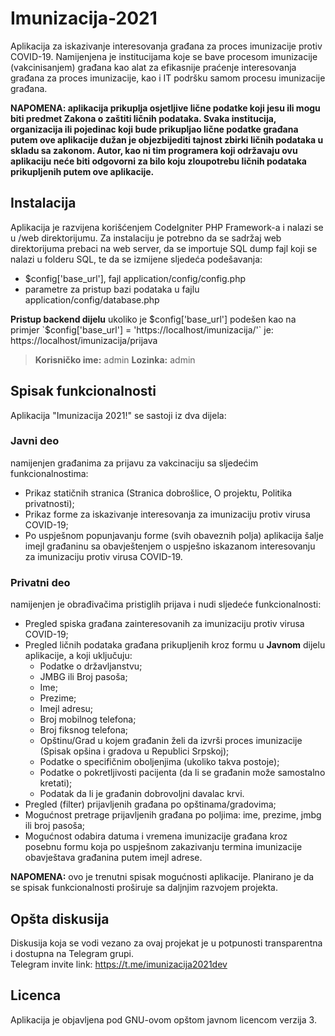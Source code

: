 # Imunizacija-2021
Aplikacija za iskazivanje interesovanja građana za proces imunizacije protiv COVID-19. Namijenjena je institucijama koje se bave procesom imunizacije (vakcinisanjem) građana kao alat za efikasnije praćenje interesovanja građana za proces imunizacije, kao i IT podršku samom procesu imunizacije građana.

**NAPOMENA: aplikacija prikuplja osjetljive lične podatke koji jesu ili mogu biti predmet Zakona o zaštiti ličnih podataka. Svaka institucija, organizacija ili pojedinac koji bude prikupljao lične podatke građana putem ove aplikacije dužan je objezbijediti tajnost zbirki ličnih podataka u skladu sa zakonom. Autor, kao ni tim programera koji održavaju ovu aplikaciju neće biti odgovorni za bilo koju zloupotrebu ličnih podataka prikupljenih putem ove aplikacije.**
## Instalacija
Aplikacija je razvijena korišćenjem CodeIgniter PHP Framework-a i nalazi se u /web direktorijumu. Za instalaciju je potrebno da se sadržaj web direktorijuma prebaci na web server, da se importuje SQL dump fajl koji se nalazi u folderu SQL, te da se izmijene sljedeća podešavanja:
* $config['base_url'], fajl application/config/config.php
* parametre za pristup bazi podataka u fajlu application/config/database.php

__Pristup backend dijelu__ ukoliko je $config['base_url'] podešen kao na primjer `$config['base_url'] = 'https://localhost/imunizacija/'` je: https://localhost/imunizacija/prijava
> __Korisničko ime:__ admin
> __Lozinka:__ admin
## Spisak funkcionalnosti
Aplikacija "Imunizacija 2021!" se sastoji iz dva dijela:

### Javni deo 
namijenjen građanima za prijavu za vakcinaciju sa sljedećim funkcionalnostima:
* Prikaz statičnih stranica (Stranica dobrošlice, O projektu, Politika privatnosti);
* Prikaz forme za iskazivanje interesovanja za imunizaciju protiv virusa COVID-19;
* Po uspješnom popunjavanju forme (svih obaveznih polja) aplikacija šalje imejl građaninu sa obavještenjem o uspješno iskazanom interesovanju za imunizaciju protiv virusa COVID-19.

### Privatni deo 
namijenjen je obrađivačima pristiglih prijava i nudi sljedeće funkcionalnosti:

* Pregled spiska građana zainteresovanih za imunizaciju protiv virusa COVID-19;
* Pregled ličnih podataka građana prikupljenih kroz formu u **Javnom** dijelu aplikacije, a koji uključuju:
    * Podatke o državljanstvu;
    * JMBG ili Broj pasoša;
    * Ime;
    * Prezime;
    * Imejl adresu;
    * Broj mobilnog telefona;
    * Broj fiksnog telefona;
    * Opštinu/Grad u kojem građanin želi da izvrši proces imunizacije (Spisak opšina i gradova u Republici Srpskoj);
    * Podatke o specifičnim oboljenjima (ukoliko takva postoje);
    * Podatke o pokretljivosti pacijenta (da li se građanin može samostalno kretati);
    * Podatak da li je građanin dobrovoljni davalac krvi.
* Pregled (filter) prijavljenih građana po opštinama/gradovima;
* Mogućnost pretrage prijavljenih građana po poljima: ime, prezime, jmbg ili broj pasoša;
* Mogućnost odabira datuma i vremena imunizacije građana kroz posebnu formu koja po uspješnom zakazivanju termina imunizacije obavještava građanina putem imejl adrese.

__NAPOMENA:__ ovo je trenutni spisak mogućnosti aplikacije. Planirano je da se spisak funkcionalnosti proširuje sa daljnjim razvojem projekta.

## Opšta diskusija
Diskusija koja se vodi vezano za ovaj projekat je u potpunosti transparentna i dostupna na Telegram grupi.  
 Telegram invite link: https://t.me/imunizacija2021dev

## Licenca
Aplikacija je objavljena pod GNU-ovom opštom javnom licencom verzija 3.
